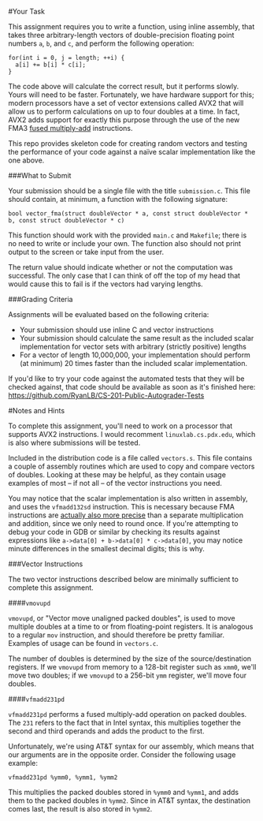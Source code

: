 #Your Task

This assignment requires you to write a function, using inline assembly, that takes three arbitrary-length vectors of double-precision floating point numbers `a`, `b`, and `c`, and perform the following operation:
```
for(int i = 0, j = length; ++i) {
  a[i] += b[i] * c[i];
}
```

The code above will calculate the correct result, but it performs slowly. Yours will need to be faster. Fortunately, we have hardware support for this; modern processors have a set of vector extensions called AVX2 that will allow us to perform calculations on up to four doubles at a time. In fact, AVX2 adds support for exactly this purpose through the use of the new FMA3 [fused multiply-add](https://en.wikipedia.org/wiki/Multiply–accumulate_operation#Fused_multiply.E2.80.93add) instructions.

This repo provides skeleton code for creating random vectors and testing the performance of your code against a naïve scalar implementation like the one above.

###What to Submit

Your submission should be a single file with the title `submission.c`. This file should contain, at minimum, a function with the following signature:

`bool vector_fma(struct doubleVector * a, const struct doubleVector * b, const struct doubleVector * c)`

This function should work with the provided `main.c` and `Makefile`; there is no need to write or include your own. The function also should not print output to the screen or take input from the user.

The return value should indicate whether or not the computation was successful. The only case that I can think of off the top of my head that would cause this to fail is if the vectors had varying lengths.

###Grading Criteria

Assignments will be evaluated based on the following criteria:
* Your submission should use inline C and vector instructions
* Your submission should calculate the same result as the included scalar implementation for vector sets with arbitrary (strictly positive) lengths
* For a vector of length 10,000,000, your implementation should perform (at minimum) 20 times faster than the included scalar implementation.

If you'd like to try your code against the automated tests that they will be checked against, that code should be available as soon as it's finished here: https://github.com/RyanLB/CS-201-Public-Autograder-Tests

#Notes and Hints

To complete this assignment, you'll need to work on a processor that supports AVX2 instructions. I would recomment `linuxlab.cs.pdx.edu`, which is also where submissions will be tested.

Included in the distribution code is a file called `vectors.s`. This file contains a couple of assembly routines which are used to copy and compare vectors of doubles. Looking at these may be helpful, as they contain usage examples of most – if not all – of the vector instructions you need.

You may notice that the scalar implementation is also written in assembly, and uses the `vfmadd132sd` instruction. This is necessary because FMA instructions are [actually also more precise](https://en.wikipedia.org/wiki/Multiply–accumulate_operation) than a separate multiplication and addition, since we only need to round once. If you're attempting to debug your code in GDB or similar by checking its results against expressions like `a->data[0] + b->data[0] * c->data[0]`, you may notice minute differences in the smallest decimal digits; this is why.

###Vector Instructions

The two vector instructions described below are minimally sufficient to complete this assignment.

####`vmovupd`

`vmovupd`, or "Vector move unaligned packed doubles", is used to move multiple doubles at a time to or from floating-point registers. It is analogous to a regular `mov` instruction, and should therefore be pretty familiar. Examples of usage can be found in `vectors.c`.

The number of doubles is determined by the size of the source/destination registers. If we `vmovupd` from memory to a 128-bit register such as `xmm0`, we'll move two doubles; if we `vmovupd` to a 256-bit `ymm` register, we'll move four doubles.

####`vfmadd231pd`

`vfmadd231pd` performs a fused multiply-add operation on packed doubles. The `231` refers to the fact that in Intel syntax, this multiplies together the second and third operands and adds the product to the first.

Unfortunately, we're using AT&T syntax for our assembly, which means that our arguments are in the opposite order. Consider the following usage example:
```
vfmadd231pd %ymm0, %ymm1, %ymm2
```

This multiplies the packed doubles stored in `%ymm0` and `%ymm1`, and adds them to the packed doubles in `%ymm2`. Since in AT&T syntax, the destination comes last, the result is also stored in `%ymm2`.
